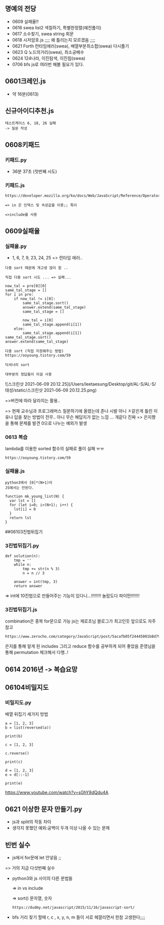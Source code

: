 ## 명예의 전당

- 0609 실패율!!
- 0616 swea list2 색칠하기, 특별한정렬(예전풀이)
- 0617 소수찾기, swea string 회문
- 0618 시저암호.js ;;;; 왜 틀리는지 모르겠음 ;;;;
- 0621 Forth 런타임에러(swea), 배열부분최소합(swea) 다시풀기
- 0623 Q 노드의거리(swea), 최소공배수
- 0624 124나라, 이진탐색, 이진힙(swea)
- 0706 bfs js로 여러번 해볼 필요가 있다.



## 0601크레인.js

- 약 16분(0613)



## 신규아이디추천.js

```
테스트케이스 6, 18, 26 실패
-> 질문 작성
```

## 0608키패드

### 키패드.py

- 36분 37초 (첫번째 시도)

### 키패드.js

```
https://developer.mozilla.org/ko/docs/Web/JavaScript/Reference/Operators/in

=> in 은 인덱스 및 속성값을 이용;; 특이 

=>include를 사용
```



## 0609실패율

### 실패율.py

- 1, 6, 7, 9, 23, 24, 25 => 런타임 에러..

```
다중 sort 때문에 개고생 많이 함 ..

직접 다중 sort 시도 ... => 실패...

now_tal = pre[0][0]
same_tal_stage = []
for i in pre:
    if now_tal != i[0]:
        same_tal_stage.sort()
        answer.extend(same_tal_stage)
        same_tal_stage = []

        now_tal = i[0]
        same_tal_stage.append(i[1])
    else:
        same_tal_stage.append(i[1])
same_tal_stage.sort()
answer.extend(same_tal_stage)
```

```
다중 sort (직접 지정해주는 방법)
https://ooyoung.tistory.com/59

```

```
딕셔너리 sort

대부분의 정답들이 이걸 사용
```

![스크린샷 2021-06-09 20.12.25](/Users/leetaesung/Desktop/git/AL-S/AL-S/태성/static/스크린샷 2021-06-09 20.12.25.png)

=>버전에 따라 달라지는 활용..



=> 현재 교수님과 프로그래머스 질문하기에 올렸는데 존나 시발 아니 ㅈ같은게 틀린 이유나 답을 찾는 방법이 전무.. 아니 무슨 해답지가 없는 느낌 ... 개같다 진짜 => 은지짱을 통해 문제를 발견 0으로 나누는 예외가 발생

### 0613 복습

lambda를 이용한 sorted 함수의 실패로 풀이 실패 ㅠㅠ

```
https://ooyoung.tistory.com/59
```

### 실패율.js

```
python3에서 [0]*(N+1)이
JS에서는 안된다.

function mk_young_list(N) {
  var lst = []
  for (let i=0; i<(N+1); i++) {
    lst[i] = 0
  }
  return lst
}
```





##06103진법뒤집기 

### 3진법뒤집기.py 
```
def solution(n):
    tmp = ''
    while n:
        tmp += str(n % 3)
        n = n // 3

    answer = int(tmp, 3)
    return answer
```
=> int에 10진법으로 만들어주는 기능이 있다니...!!!!!!!! 놀랍도다 파이떤!!!!!!!

### 3진법뒤집기.js
combination은 중복 for문으로 가능
js는 제로초님 블로그가 최고인듯 앞으로도 자주 참고
```
https://www.zerocho.com/category/JavaScript/post/5acafb05f24445001b8d796d
```
은지를 통해 알게 된 includes
그리고 reduce 함수를 공부하게 되어 좋았음
준영님을 통해 permutation 체크해서 다행..!

## 0614 2016년 -> 복습요망



## 06104비밀지도

### 비밀지도.py 

배열 뒤집기 세가지 방법

```
a = [1, 2, 3]
b = list(reversed(a))

print(b)

c = [1, 2, 3]

c.reverse()

print(c)

d = [1, 2, 3]
e = d[::-1]

print(e)
```

https://www.youtube.com/watch?v=sGhY8dQdu4A



## 0621 이상한 문자 만들기.py

- js과 split의 작동 차이 
- 생각지 못했던 예외:공백이 두개 이상 나올 수 있는 문제

## 빈번 실수

- js에서 for문에 let 안넣음 ;;

=> 거의 지금 다섯번째 실수 



- python3와 js 사이의 다른 문법들 

  => in vs include
  
  => sort() 문자열, 숫자
  
  ```
  https://dudmy.net/javascript/2015/11/16/javascript-sort/
  ```
  



- bfs 거리 찾기 할때 r, c , x, y, n, m 들이 서로 헤깔리면서 한참 고생한다;;;;